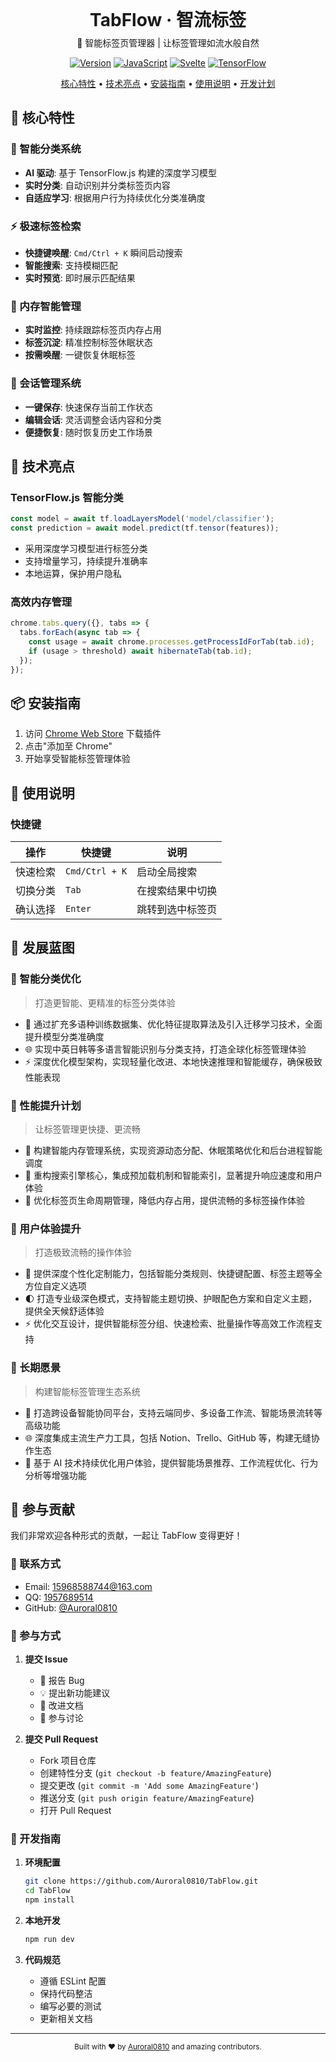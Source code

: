 <div align="center">
  <!-- <img src="public/assets/logo.svg" alt="TabFlow Logo" width="200" style="margin: 0px 0"> -->
  <h1 style="margin: 0">TabFlow · 智流标签</h1>
  <p style="margin: 8px 0">🧠 智能标签页管理器 | 让标签管理如流水般自然</p>

  [![Version](https://img.shields.io/badge/Version-1.0.0-2ea44f?style=for-the-badge)](https://github.com/Auroral0810/TabFlow)
  [![JavaScript](https://img.shields.io/badge/JavaScript-F7DF1E?style=for-the-badge&logo=javascript&logoColor=black)](https://github.com/Auroral0810/TabFlow)
  [![Svelte](https://img.shields.io/badge/Svelte-FF3E00?style=for-the-badge&logo=svelte&logoColor=white)](https://github.com/Auroral0810/TabFlow)
  [![TensorFlow](https://img.shields.io/badge/TensorFlow-FF6F00?style=for-the-badge&logo=tensorflow&logoColor=white)](https://github.com/Auroral0810/TabFlow)

  <p align="center">
    <a href="#核心特性">核心特性</a> •
    <a href="#技术亮点">技术亮点</a> •
    <a href="#安装指南">安装指南</a> •
    <a href="#使用说明">使用说明</a> •
    <a href="#开发计划">开发计划</a>
  </p>

  <!-- <img src="assets/preview.gif" alt="TabFlow Preview" width="800"/> -->
</div>

## 🌟 核心特性

### 🤖 智能分类系统
- **AI 驱动**: 基于 TensorFlow.js 构建的深度学习模型
- **实时分类**: 自动识别并分类标签页内容
- **自适应学习**: 根据用户行为持续优化分类准确度

### ⚡️ 极速标签检索
- **快捷键唤醒**: `Cmd/Ctrl + K` 瞬间启动搜索
- **智能搜索**: 支持模糊匹配
- **实时预览**: 即时展示匹配结果

### 🧠 内存智能管理
- **实时监控**: 持续跟踪标签页内存占用
- **标签沉淀**: 精准控制标签休眠状态
- **按需唤醒**: 一键恢复休眠标签

### 💾 会话管理系统
- **一键保存**: 快速保存当前工作状态
- **编辑会话**: 灵活调整会话内容和分类
- **便捷恢复**: 随时恢复历史工作场景

## 🔬 技术亮点

### TensorFlow.js 智能分类
```javascript
const model = await tf.loadLayersModel('model/classifier');
const prediction = await model.predict(tf.tensor(features));
```
- 采用深度学习模型进行标签分类
- 支持增量学习，持续提升准确率
- 本地运算，保护用户隐私

### 高效内存管理
```javascript
chrome.tabs.query({}, tabs => {
  tabs.forEach(async tab => {
    const usage = await chrome.processes.getProcessIdForTab(tab.id);
    if (usage > threshold) await hibernateTab(tab.id);
  });
});
```

## 📦 安装指南

1. 访问 [Chrome Web Store](#) 下载插件
2. 点击"添加至 Chrome"
3. 开始享受智能标签管理体验

## 📖 使用说明

### 快捷键
| 操作 | 快捷键 | 说明 |
|------|--------|------|
| 快速检索 | `Cmd/Ctrl + K` | 启动全局搜索 |
| 切换分类 | `Tab` | 在搜索结果中切换 |
| 确认选择 | `Enter` | 跳转到选中标签页 |


## 🎯 发展蓝图

### 🤖 智能分类优化
> 打造更智能、更精准的标签分类体验

- 🔄 通过扩充多语种训练数据集、优化特征提取算法及引入迁移学习技术，全面提升模型分类准确度
- 🌐 实现中英日韩等多语言智能识别与分类支持，打造全球化标签管理体验
- ⚡️ 深度优化模型架构，实现轻量化改进、本地快速推理和智能缓存，确保极致性能表现

### 💫 性能提升计划
> 让标签管理更快捷、更流畅

- 🧬 构建智能内存管理系统，实现资源动态分配、休眠策略优化和后台进程智能调度
- 🚄 重构搜索引擎核心，集成预加载机制和智能索引，显著提升响应速度和用户体验
- 🎯 优化标签页生命周期管理，降低内存占用，提供流畅的多标签操作体验

### 🎨 用户体验提升
> 打造极致流畅的操作体验

- 🎯 提供深度个性化定制能力，包括智能分类规则、快捷键配置、标签主题等全方位自定义选项
- 🌓 打造专业级深色模式，支持智能主题切换、护眼配色方案和自定义主题，提供全天候舒适体验
- ⚡️ 优化交互设计，提供智能标签分组、快速检索、批量操作等高效工作流程支持

### 🚀 长期愿景
> 构建智能标签管理生态系统

- 🔮 打造跨设备智能协同平台，支持云端同步、多设备工作流、智能场景流转等高级功能
- 🌐 深度集成主流生产力工具，包括 Notion、Trello、GitHub 等，构建无缝协作生态
- 🧠 基于 AI 技术持续优化用户体验，提供智能场景推荐、工作流程优化、行为分析等增强功能

## 🤝 参与贡献

我们非常欢迎各种形式的贡献，一起让 TabFlow 变得更好！

### 📮 联系方式

- Email: [15968588744@163.com](mailto:15968588744@163.com)
- QQ: [1957689514](http://wpa.qq.com/msgrd?v=3&uin=1957689514&site=qq&menu=yes)
- GitHub: [@Auroral0810](https://github.com/Auroral0810)

### 🌟 参与方式

1. **提交 Issue**
   - 🐛 报告 Bug
   - 💡 提出新功能建议
   - 📝 改进文档
   - 💬 参与讨论

2. **提交 Pull Request**
   - Fork 项目仓库
   - 创建特性分支 (`git checkout -b feature/AmazingFeature`)
   - 提交更改 (`git commit -m 'Add some AmazingFeature'`)
   - 推送分支 (`git push origin feature/AmazingFeature`)
   - 打开 Pull Request

### 🎯 开发指南

1. **环境配置**
   ```bash
   git clone https://github.com/Auroral0810/TabFlow.git
   cd TabFlow
   npm install
   ```

2. **本地开发**
   ```bash
   npm run dev
   ```

3. **代码规范**
   - 遵循 ESLint 配置
   - 保持代码整洁
   - 编写必要的测试
   - 更新相关文档

---

<div align="center">
  <sub>Built with ❤️ by <a href="https://github.com/Auroral0810">Auroral0810</a> and amazing contributors.</sub>
</div>
